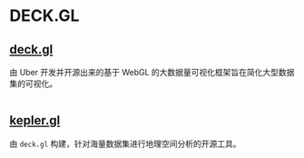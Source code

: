 # DECK.GL

## [deck.gl](https://deck.gl)

由 Uber 开发并开源出来的基于 WebGL 的大数据量可视化框架旨在简化大型数据集的可视化。

<div align="center">
  <img :src="$withBase('/assets/images/deck.gl.png')" />
</div>

## [kepler.gl](https://kepler.gl/)

由 `deck.gl` 构建，针对海量数据集进行地理空间分析的开源工具。

<div align="center">
  <img :src="$withBase('/assets/images/kepler.gl.png')" />
</div>
